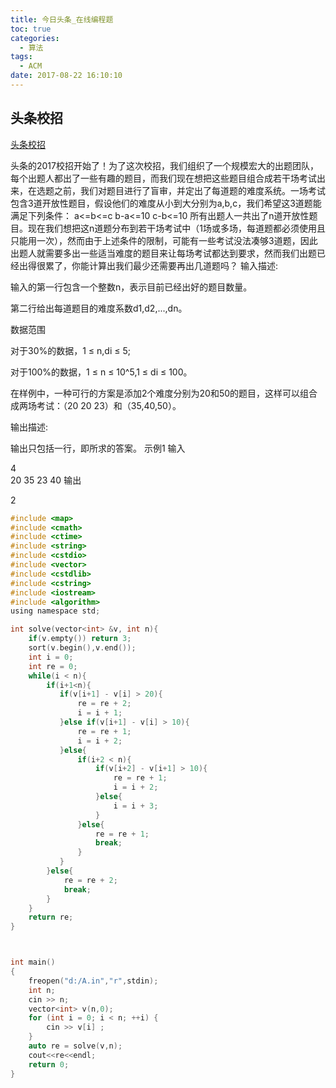 ```yaml
---
title: 今日头条_在线编程题
toc: true
categories:
  - 算法
tags:
  - ACM
date: 2017-08-22 16:10:10
---
```


<!--more-->

## 头条校招

[头条校招](https://www.nowcoder.com/questionTerminal/57cf0b1050834901933e9b48daafbb9a)

头条的2017校招开始了！为了这次校招，我们组织了一个规模宏大的出题团队，每个出题人都出了一些有趣的题目，而我们现在想把这些题目组合成若干场考试出来，在选题之前，我们对题目进行了盲审，并定出了每道题的难度系统。一场考试包含3道开放性题目，假设他们的难度从小到大分别为a,b,c，我们希望这3道题能满足下列条件：
a<=b<=c
b-a<=10
c-b<=10
所有出题人一共出了n道开放性题目。现在我们想把这n道题分布到若干场考试中（1场或多场，每道题都必须使用且只能用一次），然而由于上述条件的限制，可能有一些考试没法凑够3道题，因此出题人就需要多出一些适当难度的题目来让每场考试都达到要求，然而我们出题已经出得很累了，你能计算出我们最少还需要再出几道题吗？ 
输入描述:

输入的第一行包含一个整数n，表示目前已经出好的题目数量。

第二行给出每道题目的难度系数d1,d2,...,dn。 

数据范围

对于30%的数据，1 ≤ n,di ≤ 5;

对于100%的数据，1 ≤ n ≤ 10^5,1 ≤ di ≤ 100。

在样例中，一种可行的方案是添加2个难度分别为20和50的题目，这样可以组合成两场考试：（20 20 23）和（35,40,50）。


输出描述:

输出只包括一行，即所求的答案。
示例1
输入

4  
20 35 23 40
输出

2


```c
#include <map>
#include <cmath>
#include <ctime>
#include <string>
#include <cstdio>
#include <vector>
#include <cstdlib>
#include <cstring>
#include <iostream>
#include <algorithm>
using namespace std;

int solve(vector<int> &v, int n){
    if(v.empty()) return 3;
    sort(v.begin(),v.end());
    int i = 0;
    int re = 0;
    while(i < n){
        if(i+1<n){
           if(v[i+1] - v[i] > 20){
               re = re + 2;
               i = i + 1;
           }else if(v[i+1] - v[i] > 10){
               re = re + 1;
               i = i + 2;
           }else{
               if(i+2 < n){
                   if(v[i+2] - v[i+1] > 10){
                       re = re + 1;
                       i = i + 2;
                   }else{
                       i = i + 3;
                   }
               }else{
                   re = re + 1;
                   break;
               }
           }
        }else{
            re = re + 2;
            break;
        }
    }
    return re;
}



int main()
{
    freopen("d:/A.in","r",stdin);
    int n;
    cin >> n;
    vector<int> v(n,0);
    for (int i = 0; i < n; ++i) {
        cin >> v[i] ;
    }
    auto re = solve(v,n);
    cout<<re<<endl;
    return 0;
}


```